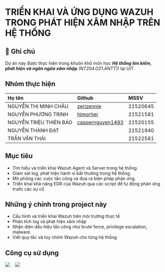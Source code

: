 # TRIỂN KHAI VÀ ỨNG DỤNG WAZUH TRONG PHÁT HIỆN XÂM NHẬP TRÊN HỆ THỐNG

## 📌 Ghi chú
Dự án này được thực hiện trong khuôn khổ môn học ***Hệ thống tìm kiếm, phát hiện và ngăn ngừa xâm nhập*** *(NT204.O21.ANTT))* tại UIT.

## Nhóm thực hiện 
| Họ tên | Github | MSSV |
| :--- | :--- | :--- |
| NGUYỄN THỊ MINH CHÂU | [zerizennie](https://github.com/zerizennie) | 21520645 |
| NGUYỄN PHƯƠNG TRINH | [himorher](https://github.com/himorher) | 21521581 |
| NGUYỄN TRIỆU THIÊN BẢO | [caspernguyen1493](https://github.com/caspernguyen1493) | 21520155 |
| NGUYỄN THÀNH ĐẠT | | 21521940 |
| TRẦN VĂN THÁI | | 21522581 |

## Mục tiêu
- Tìm hiểu và triển khai Wazuh Agent và Server trong hệ thống. 
- Giám sát log, phát hiện hành vi bất thường trong hệ thống.
- Mô phỏng các cuộc tấn công và đưa ra biện pháp phản ứng.
- Triển khai khả năng EDR của Wazuh qua các script để tự động phản ứng trước các sự cố 

## Những ý chính trong project này
- Cấu hình và triển khai Wazuh trên môi trường thực tế
- Phân tích log và phát hiện xâm nhập
- Nhận diện dấu hiệu tấn công như brute force, privilege escalation, malware.
- Viết quy tắc và tùy chỉnh Wazuh cho từng hệ thống

## Công cụ sử dụng
<img src="https://img.shields.io/badge/-VMware-607078?style=for-the-badge&logo=vmware&logoColor=white" />&nbsp;&nbsp;&nbsp;&nbsp;<img src="https://img.shields.io/badge/-Wazuh-0055A4?style=for-the-badge&logo=wazuh&logoColor=white" />
